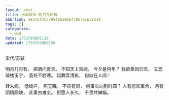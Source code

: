 ```yaml
---
layout: post
title: 水调歌头·明月几时有
abbrlink: a837bf3cd39548ba86b47857e1652319
tags: []
categories:
  - wcd
date: 1733795065110
updated: 1733795089150
---
```


宋代/苏轼

明月几时有，
把酒问青天。
不知天上宫阙，
今夕是何年？
我欲乘风归去，
又恐琼楼玉宇，
高处不胜寒。
起舞弄清影，
何似在人间！

转朱阁，
低绮户，
照无眠。
不应有恨，
何事长向别时圆？
人有悲欢离合，
月有阴晴圆缺，
此事古难全。
但愿人长久，
千里共婵娟。
